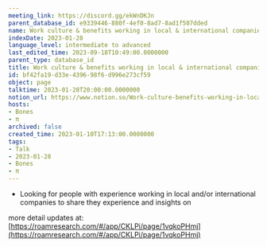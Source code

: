 ```yaml
---
meeting_link: https://discord.gg/ekWnDKJn
parent_database_id: e9339446-880f-4ef0-8ad7-8ad1f507dded
name: Work culture & benefits working in local & international companies
indexDate: 2023-01-28
language_level: intermediate to advanced
last_edited_time: 2023-09-18T10:49:00.0000000
parent_type: database_id
title: Work culture & benefits working in local & international companies
id: bf42fa19-d33e-4396-98f6-d996e273cf59
object: page
talktime: 2023-01-28T20:00:00.0000000
notion_url: https://www.notion.so/Work-culture-benefits-working-in-local-international-companies-bf42fa19d33e439698f6d996e273cf59
hosts:
- Bones
- π
archived: false
created_time: 2023-01-10T17:13:00.0000000
tags:
- Talk
- 2023-01-28
- Bones
- π
---
```


   - Looking for people with experience working in local and/or international companies to share they experience and insights on

more detail updates at:
[https://roamresearch.com/#/app/CKLPi/page/1vqkoPHmj](https://roamresearch.com/#/app/CKLPi/page/1vqkoPHmj)

























